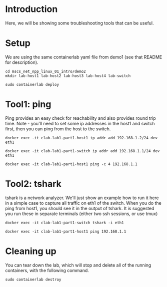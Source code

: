# Introduction

Here, we will be showing some troubleshooting tools that can be useful.

# Setup

We are using the same containerlab yaml file from demo1 (see that README for description).

```
cd mscs_net_npp_linux_01_intro/demo2
mkdir lab-host1 lab-host2 lab-host3 lab-host4 lab-switch

sudo containerlab deploy
```

# Tool1: ping

Ping provides an easy check for reachability and also provides round trip time.  Note - you'll need to set some ip addresses in the host1 and switch first, then you can ping from the host to the switch.

```
docker exec -it clab-lab1-part1-host1 ip addr add 192.168.1.2/24 dev eth1

docker exec -it clab-lab1-part1-switch ip addr add 192.168.1.1/24 dev eth1

docker exec -it clab-lab1-part1-host1 ping -c 4 192.168.1.1
```

# Tool2: tshark

tshark is a network analyzer.  We'll just show an example how to run it here in a simple case to capture all traffic on eth1 of the switch.  When you do the ping from host1, you should see it in the output of tshark.  It is suggested you run these in separate terminals (either two ssh sessions, or use tmux)  

```
docker exec -it clab-lab1-part1-switch tshark -i eth1

docker exec -it clab-lab1-part1-host1 ping 192.168.1.1
```

# Cleaning up

You can tear down the lab, which will stop and delete all of the running containers, with the following command.

```
sudo containerlab destroy
```

